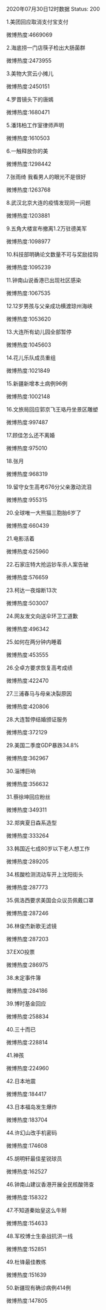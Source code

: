 2020年07月30日12时数据
Status: 200

1.美团回应取消支付宝支付

微博热度:4669069

2.海底捞一门店筷子检出大肠菌群

微博热度:2473955

3.美物大赏云小摊儿

微博热度:2450151

4.罗晋镜头下的唐嫣

微博热度:1680471

5.潘玮柏工作室律师声明

微博热度:1610503

6.一触释放你的美

微博热度:1298442

7.张雨绮 我看男人的眼光不是很好

微博热度:1263768

8.武汉北京大连的疫情发现同一问题

微博热度:1203881

9.五角大楼宣布撤离1.2万驻德美军

微博热度:1098977

10.科技部明确论文数量不可与奖励挂钩

微博热度:1095239

11.钟南山说香港已出现社区感染

微博热度:1067535

12.12岁男孩与父亲成功横渡琼州海峡

微博热度:1053620

13.大连所有幼儿园全部暂停

微博热度:1045603

14.花儿乐队成员重组

微博热度:1021849

15.新疆新增本土病例96例

微博热度:1002148

16.文旅局回应郭京飞王珞丹坐景区雕塑

微博热度:997487

17.顾佳怎么还不离婚

微博热度:975010

18.张月

微博热度:968319

19.留守女生高考676分父亲激动流泪

微博热度:955315

20.全球唯一大熊猫三胞胎6岁了

微博热度:660439

21.电影活着

微博热度:625960

22.石家庄特大抢运钞车杀人案告破

微博热度:576659

23.柯达一夜熔断13次

微博热度:503007

24.网友发文向送伞环卫工道歉

微博热度:496342

25.如何在两分钟内睡着

微博热度:453555

26.仝卓方要求恢复高考成绩

微博热度:422470

27.三浦春马与母亲决裂原因

微博热度:420806

28.大连暂停结婚颁证服务

微博热度:372129

29.美国二季度GDP暴跌34.8%

微博热度:362967

30.淄博巨响

微博热度:356632

31.蔡徐坤回应粉丝

微博热度:349311

32.郑爽夏日森系造型

微博热度:333264

33.韩国近七成80岁以下老人想工作

微博热度:289205

34.核酸检测流动车开上沈阳街头

微博热度:287773

35.佩洛西要求美国会众议员佩戴口罩

微博热度:287246

36.林俊杰新歌无滤镜

微博热度:287203

37.EXO投票

微博热度:286975

38.未定事件簿

微博热度:284186

39.博时基金回应

微博热度:258834

40.三十而已

微博热度:228814

41.神孩

微博热度:224960

42.日本地震

微博热度:184417

43.日本福岛发生爆炸

微博热度:183704

44.许幻山改手机密码

微博热度:174608

45.胡明轩最佳星锐球员

微博热度:162527

46.钟南山建议香港开展全民核酸筛查

微博热度:158322

47.不知道秦始皇这么牛掰

微博热度:154633

48.军校博士生奋战抗洪一线

微博热度:152851

49.杜锋最佳教练

微博热度:151639

50.新疆现有确诊病例414例

微博热度:147805


